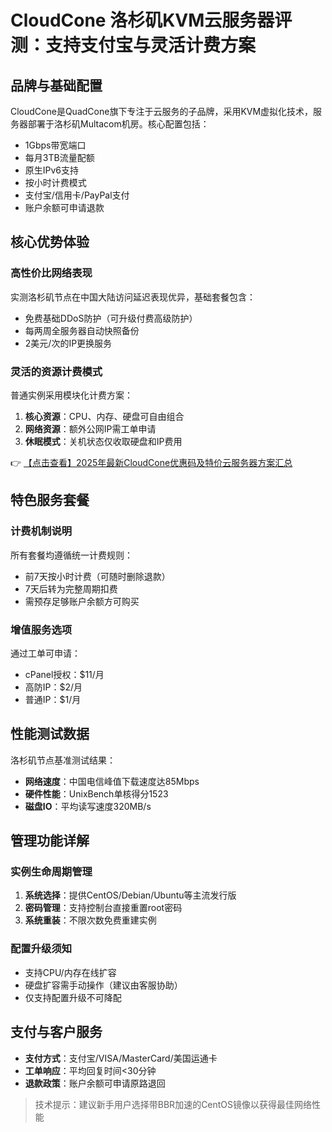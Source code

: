 # CloudCone 洛杉矶KVM云服务器评测：支持支付宝与灵活计费方案

## 品牌与基础配置
CloudCone是QuadCone旗下专注于云服务的子品牌，采用KVM虚拟化技术，服务器部署于洛杉矶Multacom机房。核心配置包括：
- 1Gbps带宽端口
- 每月3TB流量配额
- 原生IPv6支持
- 按小时计费模式
- 支付宝/信用卡/PayPal支付
- 账户余额可申请退款

## 核心优势体验
### 高性价比网络表现
实测洛杉矶节点在中国大陆访问延迟表现优异，基础套餐包含：
- 免费基础DDoS防护（可升级付费高级防护）
- 每两周全服务器自动快照备份
- 2美元/次的IP更换服务

### 灵活的资源计费模式
普通实例采用模块化计费方案：
1. **核心资源**：CPU、内存、硬盘可自由组合
2. **网络资源**：额外公网IP需工单申请
3. **休眠模式**：关机状态仅收取硬盘和IP费用

👉 [【点击查看】2025年最新CloudCone优惠码及特价云服务器方案汇总](https://bit.ly/Cloudcone)

## 特色服务套餐
### 计费机制说明
所有套餐均遵循统一计费规则：
- 前7天按小时计费（可随时删除退款）
- 7天后转为完整周期扣费
- 需预存足够账户余额方可购买

### 增值服务选项
通过工单可申请：
- cPanel授权：$11/月
- 高防IP：$2/月
- 普通IP：$1/月

## 性能测试数据
洛杉矶节点基准测试结果：
- **网络速度**：中国电信峰值下载速度达85Mbps
- **硬件性能**：UnixBench单核得分1523
- **磁盘IO**：平均读写速度320MB/s

## 管理功能详解
### 实例生命周期管理
1. **系统选择**：提供CentOS/Debian/Ubuntu等主流发行版
2. **密码管理**：支持控制台直接重置root密码
3. **系统重装**：不限次数免费重建实例

### 配置升级须知
- 支持CPU/内存在线扩容
- 硬盘扩容需手动操作（建议由客服协助）
- 仅支持配置升级不可降配

## 支付与客户服务
- **支付方式**：支付宝/VISA/MasterCard/美国运通卡
- **工单响应**：平均回复时间<30分钟
- **退款政策**：账户余额可申请原路退回

> 技术提示：建议新手用户选择带BBR加速的CentOS镜像以获得最佳网络性能